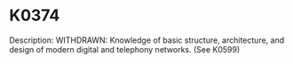 # K0374
Description: WITHDRAWN: Knowledge of basic structure, architecture, and design of modern digital and telephony networks. (See K0599)
